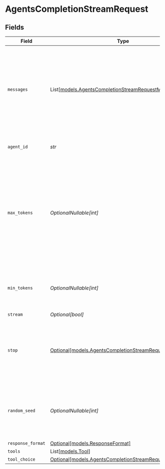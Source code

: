 # AgentsCompletionStreamRequest


## Fields

| Field                                                                                                                                                  | Type                                                                                                                                                   | Required                                                                                                                                               | Description                                                                                                                                            | Example                                                                                                                                                |
| ------------------------------------------------------------------------------------------------------------------------------------------------------ | ------------------------------------------------------------------------------------------------------------------------------------------------------ | ------------------------------------------------------------------------------------------------------------------------------------------------------ | ------------------------------------------------------------------------------------------------------------------------------------------------------ | ------------------------------------------------------------------------------------------------------------------------------------------------------ |
| `messages`                                                                                                                                             | List[[models.AgentsCompletionStreamRequestMessages](../models/agentscompletionstreamrequestmessages.md)]                                               | :heavy_check_mark:                                                                                                                                     | The prompt(s) to generate completions for, encoded as a list of dict with role and content.                                                            | [<br/>{<br/>"role": "user",<br/>"content": "Who is the best French painter? Answer in one short sentence."<br/>}<br/>]                                 |
| `agent_id`                                                                                                                                             | *str*                                                                                                                                                  | :heavy_check_mark:                                                                                                                                     | The ID of the agent to use for this completion.                                                                                                        |                                                                                                                                                        |
| `max_tokens`                                                                                                                                           | *OptionalNullable[int]*                                                                                                                                | :heavy_minus_sign:                                                                                                                                     | The maximum number of tokens to generate in the completion. The token count of your prompt plus `max_tokens` cannot exceed the model's context length. |                                                                                                                                                        |
| `min_tokens`                                                                                                                                           | *OptionalNullable[int]*                                                                                                                                | :heavy_minus_sign:                                                                                                                                     | The minimum number of tokens to generate in the completion.                                                                                            |                                                                                                                                                        |
| `stream`                                                                                                                                               | *Optional[bool]*                                                                                                                                       | :heavy_minus_sign:                                                                                                                                     | N/A                                                                                                                                                    |                                                                                                                                                        |
| `stop`                                                                                                                                                 | [Optional[models.AgentsCompletionStreamRequestStop]](../models/agentscompletionstreamrequeststop.md)                                                   | :heavy_minus_sign:                                                                                                                                     | Stop generation if this token is detected. Or if one of these tokens is detected when providing an array                                               |                                                                                                                                                        |
| `random_seed`                                                                                                                                          | *OptionalNullable[int]*                                                                                                                                | :heavy_minus_sign:                                                                                                                                     | The seed to use for random sampling. If set, different calls will generate deterministic results.                                                      |                                                                                                                                                        |
| `response_format`                                                                                                                                      | [Optional[models.ResponseFormat]](../models/responseformat.md)                                                                                         | :heavy_minus_sign:                                                                                                                                     | N/A                                                                                                                                                    |                                                                                                                                                        |
| `tools`                                                                                                                                                | List[[models.Tool](../models/tool.md)]                                                                                                                 | :heavy_minus_sign:                                                                                                                                     | N/A                                                                                                                                                    |                                                                                                                                                        |
| `tool_choice`                                                                                                                                          | [Optional[models.AgentsCompletionStreamRequestToolChoice]](../models/agentscompletionstreamrequesttoolchoice.md)                                       | :heavy_minus_sign:                                                                                                                                     | N/A                                                                                                                                                    |                                                                                                                                                        |
